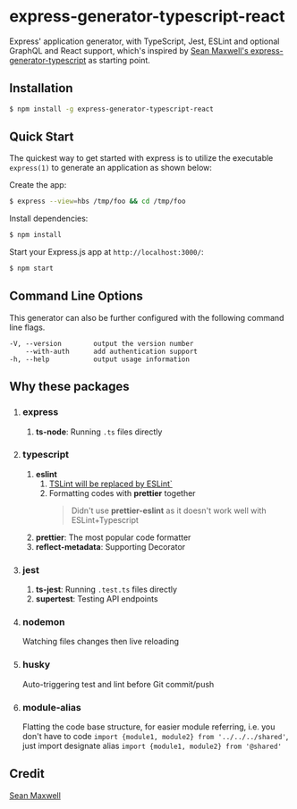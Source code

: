 # express-generator-typescript-react
Express' application generator, with TypeScript, Jest, ESLint and optional GraphQL and React support, which's inspired by [Sean Maxwell's express-generator-typescript](https://github.com/seanpmaxwell/express-generator-typescript) as starting point.


## Installation

```sh
$ npm install -g express-generator-typescript-react
```

## Quick Start

The quickest way to get started with express is to utilize the executable `express(1)` to generate an application as shown below:

Create the app:

```bash
$ express --view=hbs /tmp/foo && cd /tmp/foo
```

Install dependencies:

```bash
$ npm install
```

Start your Express.js app at `http://localhost:3000/`:

```bash
$ npm start
```

## Command Line Options

This generator can also be further configured with the following command line flags.

    -V, --version        output the version number
        --with-auth      add authentication support
    -h, --help           output usage information

## Why these packages

1. ### express 
    1. **ts-node**: Running `.ts` files directly
1. ### typescript
    1. **eslint**
        1. [TSLint will be replaced by ESLint`](https://github.com/palantir/tslint/issues/4534)
        1. Formatting codes with **prettier** together
            >Didn't use **prettier-eslint** as it doesn't work well with ESLint+Typescript
    1. **prettier**: The most popular code formatter
    1. **reflect-metadata**: Supporting Decorator
1. ### jest
    1. **ts-jest**: Running `.test.ts` files directly
    1. **supertest**: Testing API endpoints
1. ### nodemon
    Watching files changes then live reloading
1. ### husky
    Auto-triggering test and lint before Git commit/push
1. ### module-alias
    Flatting the code base structure, for easier module referring, i.e. you don't have to code `import {module1, module2} from '../../../shared'`, just import designate alias `import {module1, module2} from '@shared'`

## Credit
[Sean Maxwell](https://github.com/seanpmaxwell/express-generator-typescript)
